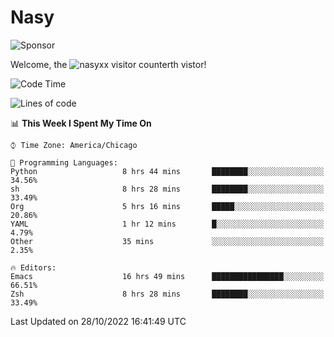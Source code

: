 # Nasy

<!--
<p align="center">
<img height="200" src="https://github-readme-stats.vercel.app/api?username=nasyxx&count_private=true&show_icons=true&theme=dracula&include_all_commits=true"/>
<img height="200" src="https://github-readme-stats.vercel.app/api/top-langs/?username=nasyxx&theme=dracula&hide=html,jupyter+notebook&count_private=true&show_icons=true"/>
</p>

  
----------------
-->

![Sponsor](https://img.shields.io/static/v1.svg?label=Sponsor&message=%E2%9D%A4&logo=GitHub&style=flat&color=pink)
 
Welcome, the ![nasyxx visitor counter](https://count.getloli.com/get/@nasyxx?theme=rule34)th vistor!
 
<!--START_SECTION:waka-->
![Code Time](http://img.shields.io/badge/Code%20Time-2%2C761%20hrs%208%20mins-blue)

![Lines of code](https://img.shields.io/badge/From%20Hello%20World%20I%27ve%20Written-5%20Million%20lines%20of%20code-blue)

📊 **This Week I Spent My Time On** 

```text
⌚︎ Time Zone: America/Chicago

💬 Programming Languages: 
Python                   8 hrs 44 mins       ████████░░░░░░░░░░░░░░░░░   34.56% 
sh                       8 hrs 28 mins       ████████░░░░░░░░░░░░░░░░░   33.49% 
Org                      5 hrs 16 mins       █████░░░░░░░░░░░░░░░░░░░░   20.86% 
YAML                     1 hr 12 mins        █░░░░░░░░░░░░░░░░░░░░░░░░   4.79% 
Other                    35 mins             ░░░░░░░░░░░░░░░░░░░░░░░░░   2.35%

🔥 Editors: 
Emacs                    16 hrs 49 mins      ████████████████░░░░░░░░░   66.51% 
Zsh                      8 hrs 28 mins       ████████░░░░░░░░░░░░░░░░░   33.49%

```


 Last Updated on 28/10/2022 16:41:49 UTC
<!--END_SECTION:waka-->

<!-- ![visitors](https://visitor-badge.laobi.icu/badge?page_id=nasyxx.nasyxx) -->
